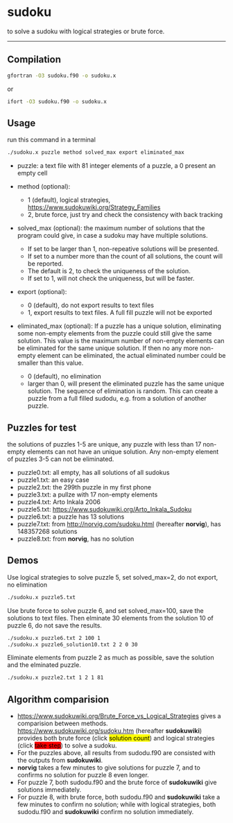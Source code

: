 # sudoku
to solve a sudoku with logical strategies or brute force.

-----------------------------
## Compilation
```bash
gfortran -O3 sudoku.f90 -o sudoku.x
```
or

```bash
ifort -O3 sudoku.f90 -o sudoku.x
```

## Usage
run this command in a terminal

```bash
./sudoku.x puzzle method solved_max export eliminated_max
```

* puzzle: a text file with 81 integer elements of a puzzle, a 0 present an empty cell

* method (optional): 
  * 1 (default), logical strategies, https://www.sudokuwiki.org/Strategy_Families
  * 2, brute force, just try and check the consistency with back tracking
* solved_max (optional): the maximum number of solutions that the program could give, in case a sudoku may have multiple solutions.
  * If set to be larger than 1, non-repeative solutions will be presented.
  * If set to a number more than the count of all solutions, the count will be reported.
  * The default is 2, to check the uniqueness of the solution.
  * If set to 1, will not check the uniqueness, but will be faster.
* export (optional):
  * 0 (default), do not export results to text files
  * 1, export results to text files. A full fill puzzle will not be exported
* eliminated_max (optional): If a puzzle has a unique solution, eliminating some non-empty elements from the puzzle could still give the same solution. This value is the maximum number of non-empty elements can be eliminated for the same unique solution. If then no any more non-empty element can be eliminated, the actual eliminated number could be smaller than this value.
  * 0 (default), no elimination
  * larger than 0, will present the eliminated puzzle has the same unique solution. The sequence of elimination is random. This can create a puzzle from a full filled sudodu, e.g. from a solution of another puzzle.

## Puzzles for test
the solutions of puzzles 1-5 are unique, any puzzle with less than 17 non-empty elements can not have an unique solution. Any non-empty element of puzzles 3-5 can not be eliminated.

* puzzle0.txt: all empty, has all solutions of all sudokus
* puzzle1.txt: an easy case
* puzzle2.txt: the 299th puzzle in my first phone
* puzzle3.txt: a pullze with 17 non-empty elements
* puzzle4.txt: Arto Inkala 2006
* puzzle5.txt: https://www.sudokuwiki.org/Arto_Inkala_Sudoku
* puzzle6.txt: a puzzle has 13 solutions
* puzzle7.txt: from http://norvig.com/sudoku.html (hereafter **norvig**), has 148357268 solutions
* puzzle8.txt: from **norvig**, has no solution

## Demos

Use logical strategies to solve puzzle 5, set solved_max=2, do not export, no elimination

```bash
./sudoku.x puzzle5.txt
```

Use brute force to solve puzzle 6, and set solved_max=100, save the solutions to text files. Then elminate 30 elements from the solution 10 of puzzle 6, do not save the results.

```bash
./sudoku.x puzzle6.txt 2 100 1
./sudoku.x puzzle6_solution10.txt 2 2 0 30
```

Eliminate elements from puzzle 2 as much as possible, save the solution and the elminated puzzle.

```bash
./sudoku.x puzzle2.txt 1 2 1 81
```

## Algorithm comparision 
* https://www.sudokuwiki.org/Brute_Force_vs_Logical_Strategies gives a comparision between methods.
https://www.sudokuwiki.org/sudoku.htm (hereafter **sudokuwiki**) provides both
brute force (click <mark style="background-color: #FFFF00">solution count</mark>) 
and logical strategies (click <mark style="background-color: #FF0000">take step</mark>) 
to solve a sudoku.
* For the puzzles above, all results from sudodu.f90 are consisted with the outputs from **sudokuwiki**.
* **norvig** takes a few minutes to give solutions for  puzzle 7, 
and to confirms no solution for puzzle 8 even longer.
* For puzzle 7, both sudodu.f90 and the brute force of **sudokuwiki** give solutions immediately.
* For puzzle 8, with brute force, both sudodu.f90 and **sudokuwiki** take a few minutes to confirm no solution; 
while with logical strategies, both sudodu.f90 and **sudokuwiki** confirm no solution immediately.

